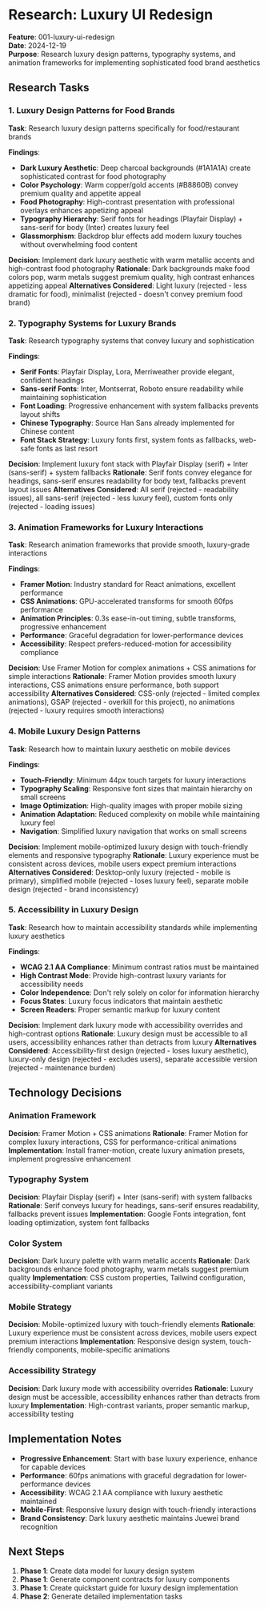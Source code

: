 # Research: Luxury UI Redesign

**Feature**: 001-luxury-ui-redesign  
**Date**: 2024-12-19  
**Purpose**: Research luxury design patterns, typography systems, and animation frameworks for implementing sophisticated food brand aesthetics

## Research Tasks

### 1. Luxury Design Patterns for Food Brands

**Task**: Research luxury design patterns specifically for food/restaurant brands

**Findings**:
- **Dark Luxury Aesthetic**: Deep charcoal backgrounds (#1A1A1A) create sophisticated contrast for food photography
- **Color Psychology**: Warm copper/gold accents (#B8860B) convey premium quality and appetite appeal
- **Food Photography**: High-contrast presentation with professional overlays enhances appetizing appeal
- **Typography Hierarchy**: Serif fonts for headings (Playfair Display) + sans-serif for body (Inter) creates luxury feel
- **Glassmorphism**: Backdrop blur effects add modern luxury touches without overwhelming food content

**Decision**: Implement dark luxury aesthetic with warm metallic accents and high-contrast food photography
**Rationale**: Dark backgrounds make food colors pop, warm metals suggest premium quality, high contrast enhances appetizing appeal
**Alternatives Considered**: Light luxury (rejected - less dramatic for food), minimalist (rejected - doesn't convey premium food brand)

### 2. Typography Systems for Luxury Brands

**Task**: Research typography systems that convey luxury and sophistication

**Findings**:
- **Serif Fonts**: Playfair Display, Lora, Merriweather provide elegant, confident headings
- **Sans-serif Fonts**: Inter, Montserrat, Roboto ensure readability while maintaining sophistication
- **Font Loading**: Progressive enhancement with system fallbacks prevents layout shifts
- **Chinese Typography**: Source Han Sans already implemented for Chinese content
- **Font Stack Strategy**: Luxury fonts first, system fonts as fallbacks, web-safe fonts as last resort

**Decision**: Implement luxury font stack with Playfair Display (serif) + Inter (sans-serif) + system fallbacks
**Rationale**: Serif fonts convey elegance for headings, sans-serif ensures readability for body text, fallbacks prevent layout issues
**Alternatives Considered**: All serif (rejected - readability issues), all sans-serif (rejected - less luxury feel), custom fonts only (rejected - loading issues)

### 3. Animation Frameworks for Luxury Interactions

**Task**: Research animation frameworks that provide smooth, luxury-grade interactions

**Findings**:
- **Framer Motion**: Industry standard for React animations, excellent performance
- **CSS Animations**: GPU-accelerated transforms for smooth 60fps performance
- **Animation Principles**: 0.3s ease-in-out timing, subtle transforms, progressive enhancement
- **Performance**: Graceful degradation for lower-performance devices
- **Accessibility**: Respect prefers-reduced-motion for accessibility compliance

**Decision**: Use Framer Motion for complex animations + CSS animations for simple interactions
**Rationale**: Framer Motion provides smooth luxury interactions, CSS animations ensure performance, both support accessibility
**Alternatives Considered**: CSS-only (rejected - limited complex animations), GSAP (rejected - overkill for this project), no animations (rejected - luxury requires smooth interactions)

### 4. Mobile Luxury Design Patterns

**Task**: Research how to maintain luxury aesthetic on mobile devices

**Findings**:
- **Touch-Friendly**: Minimum 44px touch targets for luxury interactions
- **Typography Scaling**: Responsive font sizes that maintain hierarchy on small screens
- **Image Optimization**: High-quality images with proper mobile sizing
- **Animation Adaptation**: Reduced complexity on mobile while maintaining luxury feel
- **Navigation**: Simplified luxury navigation that works on small screens

**Decision**: Implement mobile-optimized luxury design with touch-friendly elements and responsive typography
**Rationale**: Luxury experience must be consistent across devices, mobile users expect premium interactions
**Alternatives Considered**: Desktop-only luxury (rejected - mobile is primary), simplified mobile (rejected - loses luxury feel), separate mobile design (rejected - brand inconsistency)

### 5. Accessibility in Luxury Design

**Task**: Research how to maintain accessibility standards while implementing luxury aesthetics

**Findings**:
- **WCAG 2.1 AA Compliance**: Minimum contrast ratios must be maintained
- **High Contrast Mode**: Provide high-contrast luxury variants for accessibility needs
- **Color Independence**: Don't rely solely on color for information hierarchy
- **Focus States**: Luxury focus indicators that maintain aesthetic
- **Screen Readers**: Proper semantic markup for luxury content

**Decision**: Implement dark luxury mode with accessibility overrides and high-contrast options
**Rationale**: Luxury design must be accessible to all users, accessibility enhances rather than detracts from luxury
**Alternatives Considered**: Accessibility-first design (rejected - loses luxury aesthetic), luxury-only design (rejected - excludes users), separate accessible version (rejected - maintenance burden)

## Technology Decisions

### Animation Framework
**Decision**: Framer Motion + CSS animations
**Rationale**: Framer Motion for complex luxury interactions, CSS for performance-critical animations
**Implementation**: Install framer-motion, create luxury animation presets, implement progressive enhancement

### Typography System
**Decision**: Playfair Display (serif) + Inter (sans-serif) with system fallbacks
**Rationale**: Serif conveys luxury for headings, sans-serif ensures readability, fallbacks prevent issues
**Implementation**: Google Fonts integration, font loading optimization, system font fallbacks

### Color System
**Decision**: Dark luxury palette with warm metallic accents
**Rationale**: Dark backgrounds enhance food photography, warm metals suggest premium quality
**Implementation**: CSS custom properties, Tailwind configuration, accessibility-compliant variants

### Mobile Strategy
**Decision**: Mobile-optimized luxury with touch-friendly elements
**Rationale**: Luxury experience must be consistent across devices, mobile users expect premium interactions
**Implementation**: Responsive design system, touch-friendly components, mobile-specific animations

### Accessibility Strategy
**Decision**: Dark luxury mode with accessibility overrides
**Rationale**: Luxury design must be accessible, accessibility enhances rather than detracts from luxury
**Implementation**: High-contrast variants, proper semantic markup, accessibility testing

## Implementation Notes

- **Progressive Enhancement**: Start with base luxury experience, enhance for capable devices
- **Performance**: 60fps animations with graceful degradation for lower-performance devices
- **Accessibility**: WCAG 2.1 AA compliance with luxury aesthetic maintained
- **Mobile-First**: Responsive luxury design with touch-friendly interactions
- **Brand Consistency**: Dark luxury aesthetic maintains Juewei brand recognition

## Next Steps

1. **Phase 1**: Create data model for luxury design system
2. **Phase 1**: Generate component contracts for luxury components
3. **Phase 1**: Create quickstart guide for luxury design implementation
4. **Phase 2**: Generate detailed implementation tasks
